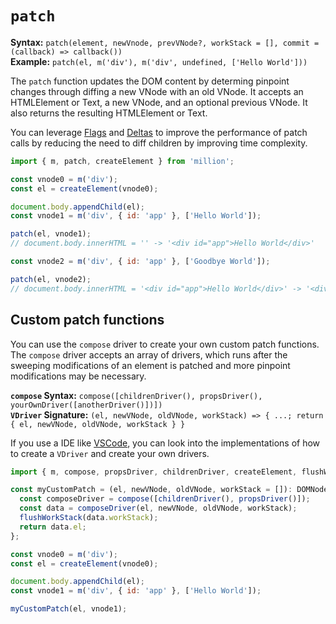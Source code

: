 # `patch`

**Syntax:** `patch(element, newVnode, prevVNode?, workStack = [], commit = (callback) => callback())`\
**Example:** `patch(el, m('div'), m('div', undefined, ['Hello World']))`

The `patch` function updates the DOM content by determing pinpoint changes through diffing a new VNode with an old VNode. It accepts an HTMLElement or Text, a new VNode, and an optional previous VNode. It also returns the resulting HTMLElement or Text.

You can leverage [Flags](/functions/m#flags) and [Deltas](/functions/m#deltas) to improve the performance of patch calls by reducing the need to diff children by improving time complexity.

```js
import { m, patch, createElement } from 'million';

const vnode0 = m('div');
const el = createElement(vnode0);

document.body.appendChild(el);
const vnode1 = m('div', { id: 'app' }, ['Hello World']);

patch(el, vnode1);
// document.body.innerHTML = '' -> '<div id="app">Hello World</div>'

const vnode2 = m('div', { id: 'app' }, ['Goodbye World']);

patch(el, vnode2);
// document.body.innerHTML = '<div id="app">Hello World</div>' -> '<div id="app">Goodbye World</div>'
```

## Custom patch functions

You can use the `compose` driver to create your own custom patch functions. The `compose` driver accepts an array of drivers, which runs after the sweeping modifications of an element is patched and more pinpoint modifications may be necessary.

**`compose` Syntax:** `compose([childrenDriver(), propsDriver(), yourOwnDriver([anotherDriver()])])`\
**`VDriver` Signature:** `(el, newVNode, oldVNode, workStack) => { ...; return { el, newVNode, oldVNode, workStack } }`

If you use a IDE like [VSCode](https://code.visualstudio.com/), you can look into the implementations of how to create a `VDriver` and create your own drivers.

```js
import { m, compose, propsDriver, childrenDriver, createElement, flushWorkStack } from 'million';

const myCustomPatch = (el, newVNode, oldVNode, workStack = []): DOMNode => {
  const composeDriver = compose([childrenDriver(), propsDriver()]);
  const data = composeDriver(el, newVNode, oldVNode, workStack);
  flushWorkStack(data.workStack);
  return data.el;
};

const vnode0 = m('div');
const el = createElement(vnode0);

document.body.appendChild(el);
const vnode1 = m('div', { id: 'app' }, ['Hello World']);

myCustomPatch(el, vnode1);
```
